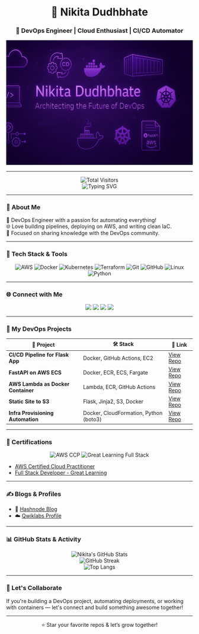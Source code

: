 
<h1 align="center">👋 Nikita Dudhbhate</h1>
<h3 align="center">🚀 DevOps Engineer | Cloud Enthusiast | CI/CD Automator</h3>

<p align="center">
  <img src="banner.png" alt="Nikita Dudhbhate DevOps Banner" />
</p>

<!--
<p align="center">
  <img src="https://komarev.com/ghpvc/?username=nikitadudhbhate&label=Profile%20Views&color=0e75b6&style=flat" alt="nikitadudhbhate" />
</p>


<p align="center">
  <img src="https://github.com/nikitadudhbhate/nikitadudhbhate/assets/banner-devops.png" />
</p>
-->
---

<p align="center">
  <img src="https://profile-counter.glitch.me/nikitadudhbhate/count.svg" alt="Total Visitors" />
  <br/>
  <img src="https://readme-typing-svg.herokuapp.com?font=Fira+Code&weight=500&size=22&pause=1000&color=00F7FF&center=true&vCenter=true&width=435&lines=Welcome+to+my+GitHub!;Always+learning+DevOps+%26+Cloud!;Thanks+for+visiting+🚀" alt="Typing SVG" />
</p>

---

### 🧠 About Me

🌟 DevOps Engineer with a passion for automating everything!  
🌐 Love building pipelines, deploying on AWS, and writing clean IaC.  
🎯 Focused on sharing knowledge with the DevOps community.

---


### 🔧 Tech Stack & Tools

<p align="center">
  <img src="https://img.shields.io/badge/AWS-%23FF9900.svg?style=for-the-badge&logo=amazon-aws&logoColor=white" alt="AWS"/>
  <img src="https://img.shields.io/badge/Docker-2496ED.svg?style=for-the-badge&logo=docker&logoColor=white" alt="Docker"/>
  <img src="https://img.shields.io/badge/Kubernetes-326CE5.svg?style=for-the-badge&logo=kubernetes&logoColor=white" alt="Kubernetes"/>
  <img src="https://img.shields.io/badge/Terraform-623CE4.svg?style=for-the-badge&logo=terraform&logoColor=white" alt="Terraform"/>
  <img src="https://img.shields.io/badge/Git-F05032.svg?style=for-the-badge&logo=git&logoColor=white" alt="Git"/>
  <img src="https://img.shields.io/badge/GitHub-181717.svg?style=for-the-badge&logo=github&logoColor=white" alt="GitHub"/>
  <img src="https://img.shields.io/badge/Linux-FCC624.svg?style=for-the-badge&logo=linux&logoColor=black" alt="Linux"/>
  <img src="https://img.shields.io/badge/Python-3776AB.svg?style=for-the-badge&logo=python&logoColor=white" alt="Python"/>
</p>

---


### 🌐 Connect with Me

<p align="center">
  <a href="mailto:cloudtechniki@gmail.com"><img src="https://img.shields.io/badge/Email-D14836?style=for-the-badge&logo=gmail&logoColor=white"/></a>
  <a href="https://www.linkedin.com/in/nikita-dudhbhate" target="_blank"><img src="https://img.shields.io/badge/LinkedIn-0077B5?style=for-the-badge&logo=linkedin&logoColor=white"/></a>
  <a href="https://github.com/nikitadudhbhate" target="_blank"><img src="https://img.shields.io/badge/GitHub-100000?style=for-the-badge&logo=github&logoColor=white"/></a>
  <a href="https://hashnode.com/@nikitadudhbhate" target="_blank"><img src="https://img.shields.io/badge/Hashnode-2962FF?style=for-the-badge&logo=hashnode&logoColor=white"/></a>
</p>

---

### 🚀 My DevOps Projects

| 🌟 Project | 🛠️ Stack | 🔗 Link |
|-----------|----------|--------|
| **CI/CD Pipeline for Flask App** | Docker, GitHub Actions, EC2 | [View Repo](https://github.com/nikitadudhbhate/flask-cicd-pipeline) |
| **FastAPI on AWS ECS** | Docker, ECR, ECS, Fargate | [View Repo](https://github.com/nikitadudhbhate/ecs-fastapi-deploy) |
| **AWS Lambda as Docker Container** | Lambda, ECR, GitHub Actions | [View Repo](https://github.com/nikitadudhbhate/lambda-docker-deploy) |
| **Static Site to S3** | Flask, Jinja2, S3, Docker | [View Repo](https://github.com/nikitadudhbhate/static-site-s3) |
| **Infra Provisioning Automation** | Docker, CloudFormation, Python (boto3) | [View Repo](https://github.com/nikitadudhbhate/aws-infra-automation) |

---

### 📜 Certifications

<div align="center">

<img src="https://images.credly.com/size/220x220/images/684f00c0-d8c8-4577-9b59-2ec54f41b091/image.png" alt="AWS CCP" width="100" />
<img src="https://greatlearning.s3.us-east-2.amazonaws.com/wp-content/uploads/2021/04/great-learning-logo-1.png" alt="Great Learning Full Stack" width="150" />

</div>

- [AWS Certified Cloud Practitioner]([https://www.credly.com/badges/your-badge-link](https://drive.google.com/file/d/169qV1zdskigenkf545YnqWaHMgKUuMap/view?usp=drive_link))
- [Full Stack Developer - Great Learning](https://drive.google.com/file/d/1TP0LsqtDdvsbqGHQCueBy_WeL664mboV/view?usp=drive_link)

---

### ✍️ Blogs & Profiles

- 📝 [Hashnode Blog](https://nikitadudhbhate.hashnode.dev)
- ☁️ [Qwiklabs Profile](https://www.qwiklabs.com/public_profiles/yourprofile)

---

### 📊 GitHub Stats & Activity

<div align="center">
  
![Nikita's GitHub Stats](https://github-readme-stats.vercel.app/api?username=nikitadudhbhate&show_icons=true&theme=radical&hide_border=true)
<br/>
![GitHub Streak](https://github-readme-streak-stats.herokuapp.com?user=nikitadudhbhate&theme=radical&hide_border=true)
<br/>
![Top Langs](https://github-readme-stats.vercel.app/api/top-langs/?username=nikitadudhbhate&layout=compact&theme=radical&hide_border=true)

</div>

---

### 🤝 Let's Collaborate

If you're building a DevOps project, automating deployments, or working with containers — let's connect and build something awesome together!

---

<p align="center">
  ⭐️ Star your favorite repos & let’s grow together!
</p>


<!--
**nikitadudhbhate/nikitadudhbhate** is a ✨ _special_ ✨ repository because its `README.md` (this file) appears on your GitHub profile.

Here are some ideas to get you started:

- 🔭 I’m currently working on ...
- 🌱 I’m currently learning ...
- 👯 I’m looking to collaborate on ...
- 🤔 I’m looking for help with ...
- 💬 Ask me about ...
- 📫 How to reach me: ...
- 😄 Pronouns: ...
- ⚡ Fun fact: ...
-->
